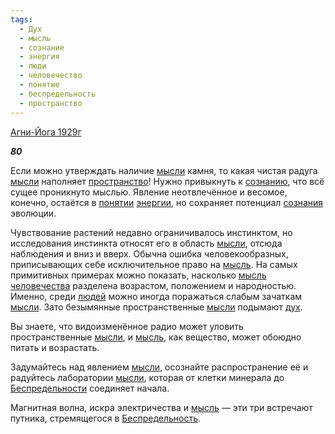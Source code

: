 ```yaml
---
tags:
  - Дух
  - мысль
  - сознание
  - энергия
  - люди
  - человечество
  - понятие
  - беспредельность
  - пространство
---
```

[Агни-Йога 1929г](https://127.0.0.1:4002/agni/1929)

___80___

Если можно утверждать наличие [мысли](../../../tags/#[мысль](../../../tags/#мысль)) камня, то какая чистая радуга [мысли](../../../tags/#[мысль](../../../tags/#мысль)) наполняет [пространство](../../../tags/#пространство)! Нужно привыкнуть к [сознанию](../../../tags/#сознание), что всё сущее проникнуто мыслью. Явление неотвлечённое и весомое, конечно, остаётся в [понятии](../../../tags/#понятие) [энергии](../../../tags/#энергия), но сохраняет потенциал [сознания](../../../tags/#сознание) эволюции.   

Чувствование растений недавно ограничивалось инстинктом, но исследования инстинкта относят его в область [мысли](../../../tags/#[мысль](../../../tags/#мысль)), отсюда наблюдения и вниз и вверх. Обычна ошибка человекообразных, приписывающих себе исключительное право на [мысль](../../../tags/#мысль). На самых примитивных примерах можно показать, насколько [мысль](../../../tags/#мысль) [человечества](../../../tags/#человечество) разделена возрастом, положением и народностью. Именно, среди [людей](../../../tags/#люди) можно иногда поражаться слабым зачаткам [мысли](../../../tags/#[мысль](../../../tags/#мысль)). Зато безымянные пространственные [мысли](../../../tags/#[мысль](../../../tags/#мысль)) подымают [дух](../../../tags/#Дух).   

Вы знаете, что видоизменённое радио может уловить пространственные [мысли](../../../tags/#[мысль](../../../tags/#мысль)), и [мысль](../../../tags/#мысль), как вещество, может обоюдно питать и возрастать.   

Задумайтесь над явлением [мысли](../../../tags/#[мысль](../../../tags/#мысль)), осознайте распространение её и радуйтесь лаборатории [мысли](../../../tags/#[мысль](../../../tags/#мысль)), которая от клетки минерала до [Беспредельности](../../../tags/#беспредельность) соединяет начала.   

Магнитная волна, искра электричества и [мысль](../../../tags/#мысль) — эти три встречают путника, стремящегося в [Беспредельность](../../../tags/#беспредельность).